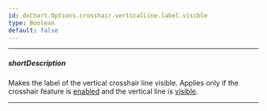 ```yaml
---
id: dxChart.Options.crosshair.verticalLine.label.visible
type: Boolean
default: false
---
```

---
##### shortDescription
Makes the label of the vertical crosshair line visible. Applies only if the crosshair feature is [enabled](/api-reference/20%20Data%20Visualization%20Widgets/dxChart/1%20Configuration/crosshair/enabled.md '/Documentation/ApiReference/UI_Components/dxChart/Configuration/crosshair/#enabled') and the vertical line is [visible](/api-reference/20%20Data%20Visualization%20Widgets/dxChart/1%20Configuration/crosshair/verticalLine/visible.md '/Documentation/ApiReference/UI_Components/dxChart/Configuration/crosshair/verticalLine/#visible').

---
